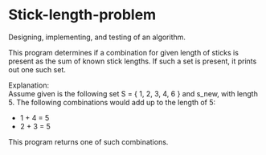 # Stick-length-problem

Designing, implementing, and testing of an algorithm.</br>
 
This program determines if a combination for given length of sticks is present as the sum of known stick lengths. If such a set is present, it prints out one such set. </br>

Explanation:</br>
Assume given is the following set S = { 1, 2, 3, 4, 6 } and s_new, with length 5. The following combinations would add up to the length of 5:
- 1 + 4 = 5
- 2 + 3 = 5

This program returns one of such combinations.
